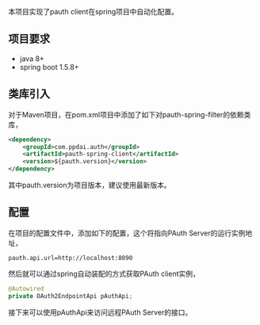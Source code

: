本项目实现了pauth client在spring项目中自动化配置。

## 项目要求

- java 8+
- spring boot 1.5.8+ 

## 类库引入
对于Maven项目，在pom.xml项目中添加了如下对pauth-spring-filter的依赖类库，

``` xml
<dependency>
    <groupId>com.ppdai.auth</groupId>
    <artifactId>pauth-spring-client</artifactId>
    <version>${pauth.version}</version>
</dependency>
```

其中pauth.version为项目版本，建议使用最新版本。

## 配置

在项目的配置文件中，添加如下的配置，这个将指向PAuth Server的运行实例地址，

```
pauth.api.url=http://localhost:8090
```

然后就可以通过spring自动装配的方式获取PAuth client实例，

```java
@Autowired
private OAuth2EndpointApi pAuthApi;
```

接下来可以使用pAuthApi来访问远程PAuth Server的接口。
